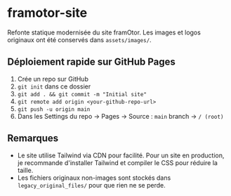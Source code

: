 # framotor-site
Refonte statique modernisée du site framOtor. Les images et logos originaux ont été conservés dans `assets/images/`.

## Déploiement rapide sur GitHub Pages
1. Crée un repo sur GitHub
2. `git init` dans ce dossier
3. `git add . && git commit -m "Initial site"`
4. `git remote add origin <your-github-repo-url>`
5. `git push -u origin main`
6. Dans les Settings du repo → Pages → Source : `main` branch → `/ (root)`

## Remarques
- Le site utilise Tailwind via CDN pour facilité. Pour un site en production, je recommande d'installer Tailwind et compiler le CSS pour réduire la taille.
- Les fichiers originaux non-images sont stockés dans `legacy_original_files/` pour que rien ne se perde.
